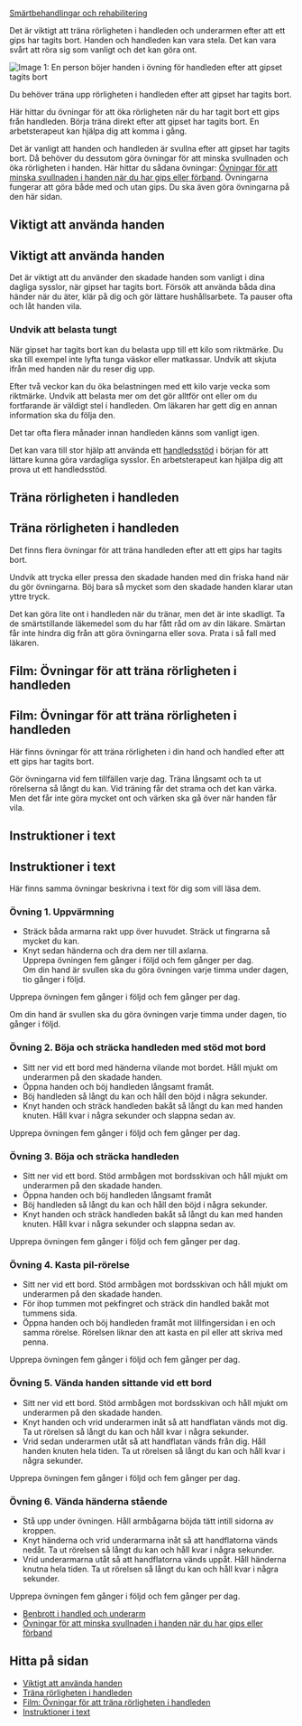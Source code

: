 [Smärtbehandlingar och rehabilitering](https://www.1177.se/undersokning-behandling/smartbehandlingar-och-rehabilitering/)

Det är viktigt att träna rörligheten i handleden och underarmen efter att ett gips har tagits bort. Handen och handleden kan vara stela. Det kan vara svårt att röra sig som vanligt och det kan göra ont.

![Image 1: En person böjer handen i övning för handleden efter att gipset tagits bort](https://www.1177.se/globalassets/1177/nationell/media/fotografier/behandlingar-och-hjalpmedel/ovningar---fysioterapi/ovningar-for-handleden-efter--gips---skane/ovning-for-handleden.png?saved=2025-04-17+01:34)

Du behöver träna upp rörligheten i handleden efter att gipset har tagits bort.

Här hittar du övningar för att öka rörligheten när du har tagit bort ett gips från handleden. Börja träna direkt efter att gipset har tagits bort. En arbetsterapeut kan hjälpa dig att komma i gång.

Det är vanligt att handen och handleden är svullna efter att gipset har tagits bort. Då behöver du dessutom göra övningar för att minska svullnaden och öka rörligheten i handen. Här hittar du sådana övningar: [Övningar för att minska svullnaden i handen när du har gips eller förband](https://www.1177.se/undersokning-behandling/smartbehandlingar-och-rehabilitering/ovningar-for-att-minska-svullnaden-i-handen-nar-du-har-gips-eller-forband/). Övningarna fungerar att göra både med och utan gips. Du ska även göra övningarna på den här sidan.

Viktigt att använda handen
--------------------------

Viktigt att använda handen
--------------------------

Det är viktigt att du använder den skadade handen som vanligt i dina dagliga sysslor, när gipset har tagits bort. Försök att använda båda dina händer när du äter, klär på dig och gör lättare hushållsarbete. Ta pauser ofta och låt handen vila.

### Undvik att belasta tungt

När gipset har tagits bort kan du belasta upp till ett kilo som riktmärke. Du ska till exempel inte lyfta tunga väskor eller matkassar. Undvik att skjuta ifrån med handen när du reser dig upp.

Efter två veckor kan du öka belastningen med ett kilo varje vecka som riktmärke. Undvik att belasta mer om det gör alltför ont eller om du fortfarande är väldigt stel i handleden. Om läkaren har gett dig en annan information ska du följa den.

Det tar ofta flera månader innan handleden känns som vanligt igen.

Det kan vara till stor hjälp att använda ett [handledsstöd](https://www.1177.se/undersokning-behandling/hjalpmedel/stod-for-skelett-och-leder/ortoser--stod-for-leder-och-skelett/) i början för att lättare kunna göra vardagliga sysslor. En arbetsterapeut kan hjälpa dig att prova ut ett handledsstöd.

Träna rörligheten i handleden
-----------------------------

Träna rörligheten i handleden
-----------------------------

Det finns flera övningar för att träna handleden efter att ett gips har tagits bort.

Undvik att trycka eller pressa den skadade handen med din friska hand när du gör övningarna. Böj bara så mycket som den skadade handen klarar utan yttre tryck.

Det kan göra lite ont i handleden när du tränar, men det är inte skadligt. Ta de smärtstillande läkemedel som du har fått råd om av din läkare. Smärtan får inte hindra dig från att göra övningarna eller sova. Prata i så fall med läkaren.

Film: Övningar för att träna rörligheten i handleden
----------------------------------------------------

Film: Övningar för att träna rörligheten i handleden
----------------------------------------------------

Här finns övningar för att träna rörligheten i din hand och handled efter att ett gips har tagits bort.

Gör övningarna vid fem tillfällen varje dag. Träna långsamt och ta ut rörelserna så långt du kan. Vid träning får det strama och det kan värka. Men det får inte göra mycket ont och värken ska gå över när handen får vila.

Instruktioner i text
--------------------

Instruktioner i text
--------------------

Här finns samma övningar beskrivna i text för dig som vill läsa dem.

### Övning 1. Uppvärmning

*   Sträck båda armarna rakt upp över huvudet. Sträck ut fingrarna så mycket du kan.
*   Knyt sedan händerna och dra dem ner till axlarna.  
    Upprepa övningen fem gånger i följd och fem gånger per dag.  
    Om din hand är svullen ska du göra övningen varje timma under dagen, tio gånger i följd.

Upprepa övningen fem gånger i följd och fem gånger per dag.

Om din hand är svullen ska du göra övningen varje timma under dagen, tio gånger i följd.

### Övning 2. Böja och sträcka handleden med stöd mot bord

*   Sitt ner vid ett bord med händerna vilande mot bordet. Håll mjukt om underarmen på den skadade handen.
*   Öppna handen och böj handleden långsamt framåt.
*   Böj handleden så långt du kan och håll den böjd i några sekunder.
*   Knyt handen och sträck handleden bakåt så långt du kan med handen knuten. Håll kvar i några sekunder och slappna sedan av.

Upprepa övningen fem gånger i följd och fem gånger per dag.

### Övning 3. Böja och sträcka handleden

*   Sitt ner vid ett bord. Stöd armbågen mot bordsskivan och håll mjukt om underarmen på den skadade handen.
*   Öppna handen och böj handleden långsamt framåt
*   Böj handleden så långt du kan och håll den böjd i några sekunder.
*   Knyt handen och sträck handleden bakåt så långt du kan med handen knuten. Håll kvar i några sekunder och slappna sedan av.

Upprepa övningen fem gånger i följd och fem gånger per dag.

### Övning 4. Kasta pil-rörelse

*   Sitt ner vid ett bord. Stöd armbågen mot bordsskivan och håll mjukt om underarmen på den skadade handen.
*   För ihop tummen mot pekfingret och sträck din handled bakåt mot tummens sida.
*   Öppna handen och böj handleden framåt mot lillfingersidan i en och samma rörelse. Rörelsen liknar den att kasta en pil eller att skriva med penna.

Upprepa övningen fem gånger i följd och fem gånger per dag.

### Övning 5. Vända handen sittande vid ett bord

*   Sitt ner vid ett bord. Stöd armbågen mot bordsskivan och håll mjukt om underarmen på den skadade handen.
*   Knyt handen och vrid underarmen inåt så att handflatan vänds mot dig. Ta ut rörelsen så långt du kan och håll kvar i några sekunder.
*   Vrid sedan underarmen utåt så att handflatan vänds från dig. Håll handen knuten hela tiden. Ta ut rörelsen så långt du kan och håll kvar i några sekunder.

Upprepa övningen fem gånger i följd och fem gånger per dag.

### Övning 6. Vända händerna stående

*   Stå upp under övningen. Håll armbågarna böjda tätt intill sidorna av kroppen.
*   Knyt händerna och vrid underarmarna inåt så att handflatorna vänds nedåt. Ta ut rörelsen så långt du kan och håll kvar i några sekunder.
*   Vrid underarmarna utåt så att handflatorna vänds uppåt. Håll händerna knutna hela tiden. Ta ut rörelsen så långt du kan och håll kvar i några sekunder.

Upprepa övningen fem gånger i följd och fem gånger per dag.

*   [Benbrott i handled och underarm](https://www.1177.se/olyckor--skador/skador-pa-hander-och-fotter/benbrott-i-handled-och-underarm/)
*   [Övningar för att minska svullnaden i handen när du har gips eller förband](https://www.1177.se/undersokning-behandling/smartbehandlingar-och-rehabilitering/ovningar-for-att-minska-svullnaden-i-handen-nar-du-har-gips-eller-forband/)

Hitta på sidan
--------------

*   [Viktigt att använda handen](https://www.1177.se/undersokning-behandling/smartbehandlingar-och-rehabilitering/ovningar-for-handleden-nar-gipset-har-tagits-bort/#section-218240)
*   [Träna rörligheten i handleden](https://www.1177.se/undersokning-behandling/smartbehandlingar-och-rehabilitering/ovningar-for-handleden-nar-gipset-har-tagits-bort/#section-218241)
*   [Film: Övningar för att träna rörligheten i handleden](https://www.1177.se/undersokning-behandling/smartbehandlingar-och-rehabilitering/ovningar-for-handleden-nar-gipset-har-tagits-bort/#section-218242)
*   [Instruktioner i text](https://www.1177.se/undersokning-behandling/smartbehandlingar-och-rehabilitering/ovningar-for-handleden-nar-gipset-har-tagits-bort/#section-218245)
